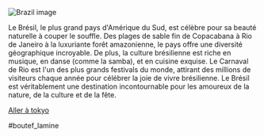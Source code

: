 ![Brazil image](https://falstaff.b-cdn.net/storage/2022/05/christ-rio.jpg?aspect_ratio=4:3)

Le Brésil, le plus grand pays d'Amérique du Sud, est célèbre pour sa beauté naturelle à couper le souffle. Des plages de sable fin de Copacabana à Rio de Janeiro à la luxuriante forêt amazonienne, le pays offre une diversité géographique incroyable. De plus, la culture brésilienne est riche en musique, en danse (comme la samba), et en cuisine exquise. Le Carnaval de Rio est l'un des plus grands festivals du monde, attirant des millions de visiteurs chaque année pour célébrer la joie de vivre brésilienne. Le Brésil est véritablement une destination incontournable pour les amoureux de la nature, de la culture et de la fête.

[Aller à tokyo](https://github.com/WildGhost21/AR1/blob/main/tokyo.md)

#boutef_lamine
